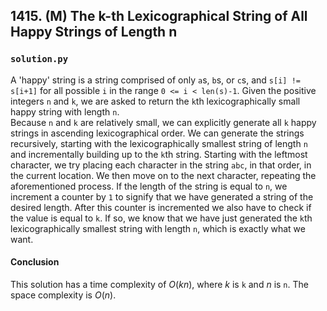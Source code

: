 ## 1415. (M) The k-th Lexicographical String of All Happy Strings of Length n

### `solution.py`
A 'happy' string is a string comprised of only `a`s, `b`s, or `c`s, and `s[i] != s[i+1]` for all possible `i` in the range `0 <= i < len(s)-1`. Given the positive integers `n` and `k`, we are asked to return the `k`th lexicographically small happy string with length `n`.  
Because `n` and `k` are relatively small, we can explicitly generate all `k` happy strings in ascending lexicographical order. We can generate the strings recursively, starting with the lexicographically smallest string of length `n` and incrementally building up to the `k`th string. Starting with the leftmost character, we try placing each character in the string `abc`, in that order, in the current location. We then move on to the next character, repeating the aforementioned process. If the length of the string is equal to `n`, we increment a counter by `1` to signify that we have generated a string of the desired length. After this counter is incremented we also have to check if the value is equal to `k`. If so, we know that we have just generated the `k`th lexicographically smallest string with length `n`, which is exactly what we want.  
  
#### Conclusion
This solution has a time complexity of $O(kn)$, where $k$ is `k` and $n$ is `n`. The space complexity is $O(n)$.  
  

